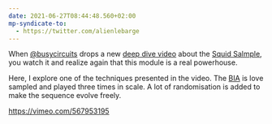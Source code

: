 ```yaml
---
date: 2021-06-27T08:44:48.560+02:00
mp-syndicate-to:
  - https://twitter.com/alienlebarge
---
```

When [@busycircuits](https://www.twitter.com/busycircuits) drops a new [deep dive video](https://youtu.be/ZSUvQq9qs64) about the [Squid Salmple](https://busycircuits.com/alm022/), you watch it and realize again that this module is a real powerhouse.

Here, I explore one of the techniques presented in the video. The [BIA](https://www.noiseengineering.us/shop/basimilus-iteritas-alter) is love sampled and played three times in scale. A lot of randomisation is added to make the sequence evolve freely.

https://vimeo.com/567953195
